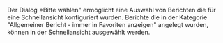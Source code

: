 ﻿Der Dialog *Bitte wählen" ermöglicht eine Auswahl von Berichten die für eine Schnellansicht konfiguriert wurden. Berichte die in der Kategorie "Allgemeiner Bericht - immer in Favoriten anzeigen" angelegt wurden, können in der Schnellansicht ausgewählt werden. 